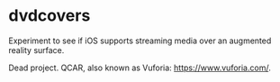 # dvdcovers
Experiment to see if iOS supports streaming media over an augmented reality surface.

Dead project. QCAR, also known as Vuforia: https://www.vuforia.com/.

